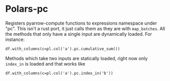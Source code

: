 # Polars-pc

Registers pyarrow-compute functions to expressions namespace under "pc". This isn't a rust port, it just calls them as they are with `map_batches`. All the methods that only have a single input are dynamically loaded. For instance:

```
df.with_columns(c=pl.col('a').pc.cumulative_sum())
```

Methods which take two inputs are statically loaded, right now only `index_in` is loaded and that works like

```
df.with_columns(c=pl.col('a').pc.index_in('b'))
```